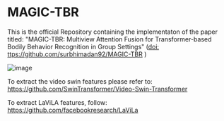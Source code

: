 # MAGIC-TBR
This is the official Repository containing the implementaton of the paper titled: "MAGIC-TBR: Multiview Attention Fusion for Transformer-based
Bodily Behavior Recognition in Group Settings"  ([doi: ttps://github.com/surbhimadan92/MAGIC-TBR](https://doi.org/10.1145/3581783.3612858) )






![image](https://github.com/surbhimadan92/MAGIC-TBR/assets/140746654/8ec7a3b7-f260-442f-90bb-c563e782840f)






To extract the video swin features please refer to:  https://github.com/SwinTransformer/Video-Swin-Transformer 


To extract LaViLA features, follow: https://github.com/facebookresearch/LaViLa 
